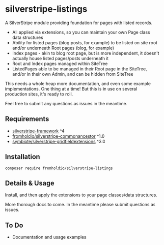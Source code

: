 # silverstripe-listings

A SilverStripe module providing foundation for pages with listed records.

* All applied via extensions, so you can maintain your own Page class data structures
* Ability for listed pages (blog posts, for example) to be listed on site root and/or underneath Root pages (blog, for example)
* Index pages - akin to blog root page, but is more independent, it doesn't actually house listed pages/posts underneath it
* Root and Index pages managed within SiteTree
* ListedPages able to be managed in their Root page in the SiteTree, and/or in their own Admin, and can be hidden from SiteTree

This needs a whole heap more documentation, and even some example implementations. One thing at a time! But this is in use on several production sites, it's ready to roll.

Feel free to submit any questions as issues in the meantime.

## Requirements

* [silverstripe-framework](https://github.com/silverstripe/silverstripe-cms) ^4
* [fromholdio/silverstripe-commonancestor](https://github.com/fromholdio/silverstripe-commonancestor) ^1.0
* [symbiote/silverstripe-gridfieldextensions](https://github.com/symbiote/silverstripe-gridfieldextensions) ^3.0

## Installation

`composer require fromholdio/silverstripe-listings`

## Details & Usage

Install, and then apply the extensions to your page classes/data structures.

More thorough docs to come. In the meantime please submit questions as issues.

## To Do

* Documentation and usage examples
